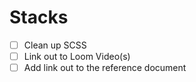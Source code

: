 # Stacks

- [ ] Clean up SCSS
- [ ] Link out to Loom Video(s)
- [ ] Add link out to the reference document
